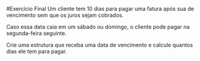 #Exercício Final
Um cliente tem 10 dias para pagar uma fatura após sua de vencimento
sem que os juros sejam cobrados.

Caso essa data caia em um sábado ou domingo, o cliente pode pagar
na segunda-feira seguinte.

Crie uma estrutura que receba uma data de vencimento e calcule
quantos dias ele tem para pagar.